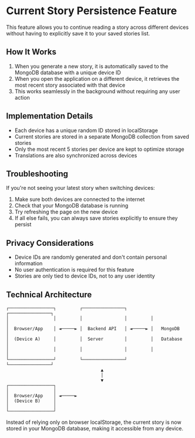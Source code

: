 # Current Story Persistence Feature

This feature allows you to continue reading a story across different devices without having to explicitly save it to your saved stories list.

## How It Works

1. When you generate a new story, it is automatically saved to the MongoDB database with a unique device ID
2. When you open the application on a different device, it retrieves the most recent story associated with that device
3. This works seamlessly in the background without requiring any user action

## Implementation Details

- Each device has a unique random ID stored in localStorage
- Current stories are stored in a separate MongoDB collection from saved stories
- Only the most recent 5 stories per device are kept to optimize storage
- Translations are also synchronized across devices

## Troubleshooting

If you're not seeing your latest story when switching devices:

1. Make sure both devices are connected to the internet
2. Check that your MongoDB database is running
3. Try refreshing the page on the new device
4. If all else fails, you can always save stories explicitly to ensure they persist

## Privacy Considerations

- Device IDs are randomly generated and don't contain personal information
- No user authentication is required for this feature
- Stories are only tied to device IDs, not to any user identity

## Technical Architecture

```
┌─────────────────┐         ┌────────────────┐         ┌────────────────┐
│                 │         │                │         │                │
│  Browser/App    │ ◄─────► │  Backend API   │ ◄─────► │   MongoDB      │
│  (Device A)     │         │  Server        │         │   Database     │
│                 │         │                │         │                │
└─────────────────┘         └────────────────┘         └────────────────┘
                                    ▲
                                    │
                                    ▼
┌─────────────────┐         
│                 │         
│  Browser/App    │ ◄─────► 
│  (Device B)     │         
│                 │         
└─────────────────┘         
```

Instead of relying only on browser localStorage, the current story is now stored in your MongoDB database, making it accessible from any device.
